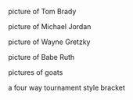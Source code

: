 picture of Tom Brady

picture of Michael Jordan

picture of Wayne Gretzky

picture of Babe Ruth

pictures of goats

a four way tournament style bracket
